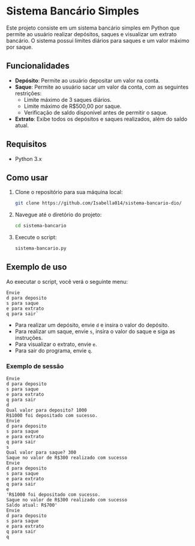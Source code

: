 # Sistema Bancário Simples

Este projeto consiste em um sistema bancário simples em Python que permite ao usuário realizar depósitos, saques e visualizar um extrato bancário. O sistema possui limites diários para saques e um valor máximo por saque.

## Funcionalidades

- **Depósito**: Permite ao usuário depositar um valor na conta.
- **Saque**: Permite ao usuário sacar um valor da conta, com as seguintes restrições:
  - Limite máximo de 3 saques diários.
  - Limite máximo de R$500,00 por saque.
  - Verificação de saldo disponível antes de permitir o saque.
- **Extrato**: Exibe todos os depósitos e saques realizados, além do saldo atual.

## Requisitos

- Python 3.x

## Como usar

1. Clone o repositório para sua máquina local:
    ```sh
    git clone https://github.com/Isabella014/sistema-bancario-dio/
    ```

2. Navegue até o diretório do projeto:
    ```sh
    cd sistema-bancario
    ```

3. Execute o script:
    ```sh
    sistema-bancario.py
    ```

## Exemplo de uso

Ao executar o script, você verá o seguinte menu:

```
Envie
d para deposito
s para saque
e para extrato
q para sair`
```

- Para realizar um depósito, envie `d` e insira o valor do depósito.
- Para realizar um saque, envie `s`, insira o valor do saque e siga as instruções.
- Para visualizar o extrato, envie `e`.
- Para sair do programa, envie `q`.

### Exemplo de sessão
```
Envie
d para deposito
s para saque
e para extrato
q para sair
d
Qual valor para deposito? 1000
R$1000 foi depositado com sucesso.
Envie
d para deposito
s para saque
e para extrato
q para sair
s
Qual valor para saque? 300
Saque no valor de R$300 realizado com sucesso
Envie
d para deposito
s para saque
e para extrato
q para sair
e
'R$1000 foi depositado com sucesso.
Saque no valor de R$300 realizado com sucesso
Saldo atual: R$700'
Envie
d para deposito
s para saque
e para extrato
q para sair
q
```

